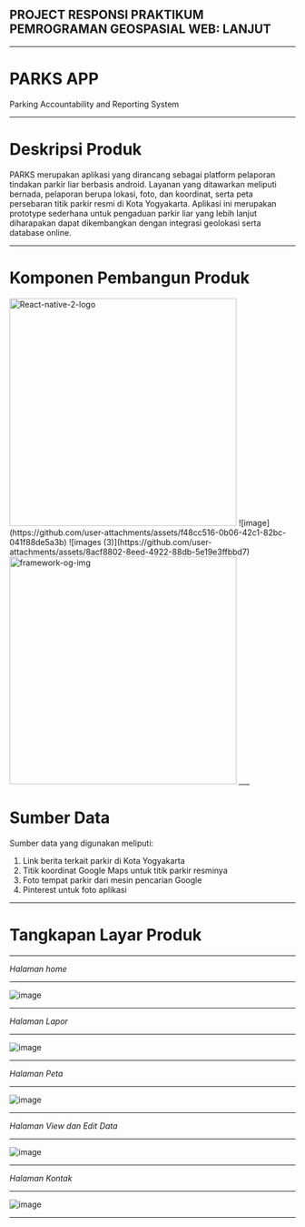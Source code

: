 ## PROJECT RESPONSI PRAKTIKUM PEMROGRAMAN GEOSPASIAL WEB: LANJUT
___
# PARKS APP 
Parking Accountability and Reporting System
___
# Deskripsi Produk
PARKS merupakan aplikasi yang dirancang sebagai platform pelaporan tindakan parkir liar berbasis android. Layanan yang ditawarkan meliputi bernada, pelaporan berupa lokasi, foto, dan koordinat, serta peta persebaran titik parkir resmi di Kota Yogyakarta. Aplikasi ini merupakan prototype sederhana untuk pengaduan parkir liar yang lebih lanjut diharapakan dapat dikembangkan dengan integrasi geolokasi serta database online.
___
# Komponen Pembangun Produk
<img width="400" alt="React-native-2-logo" src="https://github.com/user-attachments/assets/a8b2a1c9-851d-4805-9445-d87812483295" />
![image](https://github.com/user-attachments/assets/f48cc516-0b06-42c1-82bc-041f88de5a3b)
![images (3)](https://github.com/user-attachments/assets/8acf8802-8eed-4922-88db-5e19e3ffbbd7)
<img width="400" alt="framework-og-img" src="https://github.com/user-attachments/assets/febe94cc-c3b0-427b-ae94-4ede3f37117e" />
___

# Sumber Data
Sumber data yang digunakan meliputi:
1. Link berita terkait parkir di Kota Yogyakarta
2. Titik koordinat Google Maps untuk titik parkir resminya
3. Foto tempat parkir dari mesin pencarian Google
4. Pinterest untuk foto aplikasi

___
# Tangkapan Layar Produk
___
_Halaman home_
___
![image](https://github.com/user-attachments/assets/8f29e9e6-2d80-4bcd-8cd2-f7b46650850d)
___
_Halaman Lapor_
___
![image](https://github.com/user-attachments/assets/b3adf04f-0502-470b-b7d1-e4da6bb52676)
___
_Halaman Peta_
___
![image](https://github.com/user-attachments/assets/236854b5-98bd-4760-9bc8-f2a9caed6644)
___
_Halaman View dan Edit Data_
___
![image](https://github.com/user-attachments/assets/af88c119-4e41-4bf2-84c2-5d7e29395bd0)
___
_Halaman Kontak_
___
![image](https://github.com/user-attachments/assets/d28c8534-bf73-4e52-ad49-907449be1b45)
___









